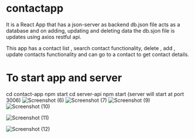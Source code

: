 # contactapp
It is a React App that has a json-server as backend
db.json file acts as a database and on adding, updating and deleting data the db.sjon file is updates using axios restful api.

This app has a contact list , search contact functionality, delete , add , update contacts functionality and can go to a contact to get contact details.

# To start app and server
cd contact-app 
npm start
cd server-api
npm start (server will start at port 3006)
![Screenshot (6)](https://github.com/Ishaa11/contactapp/assets/64044485/171adedb-30bf-4d69-8e7f-704b8b3b8bf6)
![Screenshot (7)](https://github.com/Ishaa11/contactapp/assets/64044485/eb237c3d-e67c-444c-90d8-e9d5decf0197)
![Screenshot (9)](https://github.com/Ishaa11/contactapp/assets/64044485/e6a303e6-168e-4ec0-9053-b2e741d9f8f2)
![Screenshot (10)](https://github.com/Ishaa11/contactapp/assets/64044485/43d53be9-4ceb-4b89-b131-6adca1d83d64)

![Screenshot (11)](https://github.com/Ishaa11/contactapp/assets/64044485/aeb4a4b2-1354-4b55-a921-0c6e4aab862b)

![Screenshot (12)](https://github.com/Ishaa11/contactapp/assets/64044485/247185f9-7b55-4ed5-930f-77b6921ae6fe)
